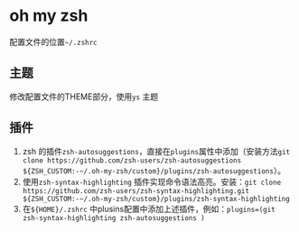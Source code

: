 # oh my zsh

配置文件的位置`~/.zshrc`

## 主题

修改配置文件的THEME部分，使用`ys` 主题


## 插件

1. zsh 的插件`zsh-autosuggestions`，直接在`plugins`属性中添加（安装方法`git clone https://github.com/zsh-users/zsh-autosuggestions ${ZSH_CUSTOM:-~/.oh-my-zsh/custom}/plugins/zsh-autosuggestions`）。
2. 使用`zsh-syntax-highlighting` 插件实现命令语法高亮。安装：`git clone https://github.com/zsh-users/zsh-syntax-highlighting.git ${ZSH_CUSTOM:-~/.oh-my-zsh/custom}/plugins/zsh-syntax-highlighting`
3. 在`${HOME}/.zshrc` 中plusins配置中添加上述插件，例如：`plugins=(git zsh-syntax-highlighting zsh-autosuggestions )`
